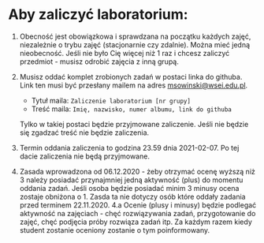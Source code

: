 # Aby zaliczyć laboratorium:

1. Obecność jest obowiązkowa i sprawdzana na początku każdych zajęć, niezależnie o trybu zajęć (stacjonarnie czy zdalnie). Można mieć jedną nieobecność. Jeśli nie było Cię więcej niż 1 raz i chcesz zaliczyć przedmiot - musisz odrobić zajęcia z inną grupą.

2. Musisz oddać komplet zrobionych zadań w postaci linka do githuba. Link ten musi być przesłany mailem na adres msowinski@wsei.edu.pl. 
    - Tytuł maila: 
        `Zaliczenie laboratorium [nr grupy]`
    - Treść maila:
        `Imię, nazwisko, numer albumu, link do githuba`

    Tylko w takiej postaci będzie przyjmowane zaliczenie. Jeśli nie będzie się zgadzać treść nie będzie zaliczenia.

3. Termin oddania zaliczenia to godzina 23.59 dnia 2021-02-07. Po tej dacie zaliczenia nie będą przyjmowane.
4. Zasada wprowadzona od 06.12.2020 - żeby otrzymać ocenę wyższą niż 3 należy posiadać przynajmniej jedną aktywność (plus) do momentu oddania zadań. Jeśli osoba będzie posiadać minim 3 minusy ocena zostaje obniżona o 1. Zasda ta nie dotyczy osób które oddały zadania przed terminem 22.11.2020.
4.a Ocenie (plusy i minusy) będzie podlegać aktywność na zajęciach - chęć rozwiązywania zadań, przygotowanie do zajęć, chęć podjęcia próby rozwiąza zadań itp. Za każdym razem kiedy student zostanie oceniony zostanie o tym poinformowany.
